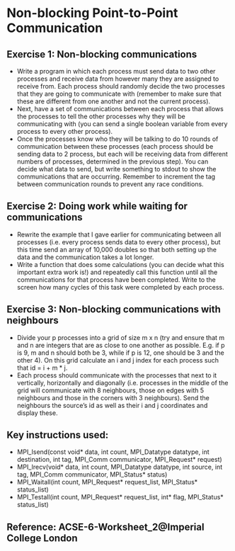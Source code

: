 # Non-blocking Point-to-Point Communication

## Exercise 1: Non-blocking communications
* Write a program in which each process must send data to two other processes and receive data from however many they are assigned to receive from. Each process should randomly decide the two processes that they are going to communicate with (remember to make sure that these are different from one another and not the current process).
* Next, have a set of communications between each process that allows the processes to tell the other processes why they will be communicating with (you can send a single boolean variable from every process to every other process).
* Once the processes know who they will be talking to do 10 rounds of communication between these processes (each process should be sending data to 2 process, but each will be receiving data from different numbers of processes, determined in the previous step). You can decide what data to send, but write something to stdout to show the communications that are occurring. Remember to increment the tag between communication rounds to prevent any race conditions.

## Exercise 2: Doing work while waiting for communications
* Rewrite the example that I gave earlier for communicating between all processes (i.e. every process sends data to every other process), but this time send an array of 10,000 doubles so that both setting up the data and the communication takes a lot longer.
* Write a function that does some calculations (you can decide what this important extra work is!) and repeatedly call this function until all the communications for that process have been completed. Write to the screen how many cycles of this task were completed by each process.

## Exercise 3: Non-blocking communications with neighbours
* Divide your p processes into a grid of size m x n (try and ensure that m and n are integers that are as close to one another as possible. E.g. if p is 9, m and n should both be 3, while if p is 12, one should be 3 and the other 4). On this grid calculate an i and j index for each process such that id = i + m * j.
* Each process should communicate with the processes that next to it vertically, horizontally and diagonally (i.e. processes in the middle of the grid will communicate with 8 neighbours, those on edges with 5 neighbours and those in the corners with 3 neighbours). Send the neighbours the source’s id as well as their i and j coordinates and display these.

## Key instructions used:
* MPI_Isend(const void* data, int count, MPI_Datatype datatype, int destination, int tag, MPI_Comm communicator, MPI_Request* request)
* MPI_Irecv(void* data, int count, MPI_Datatype datatype, int source, int tag,
MPI_Comm communicator, MPI_Status* status)
* MPI_Waitall(int count, MPI_Request* request_list, MPI_Status* status_list)
* MPI_Testall(int count, MPI_Request* request_list, int* flag, MPI_Status* status_list)

## Reference: ACSE-6-Worksheet_2@Imperial College London
